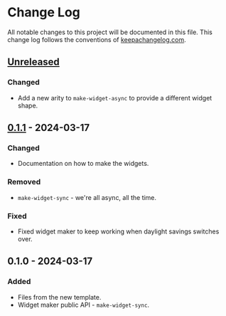 # Change Log
All notable changes to this project will be documented in this file. This change log follows the conventions of [keepachangelog.com](http://keepachangelog.com/).

## [Unreleased]
### Changed
- Add a new arity to `make-widget-async` to provide a different widget shape.

## [0.1.1] - 2024-03-17
### Changed
- Documentation on how to make the widgets.

### Removed
- `make-widget-sync` - we're all async, all the time.

### Fixed
- Fixed widget maker to keep working when daylight savings switches over.

## 0.1.0 - 2024-03-17
### Added
- Files from the new template.
- Widget maker public API - `make-widget-sync`.

[Unreleased]: https://sourcehost.site/your-name/project-guess-number/compare/0.1.1...HEAD
[0.1.1]: https://sourcehost.site/your-name/project-guess-number/compare/0.1.0...0.1.1
